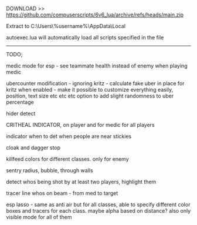 DOWNLOAD >> https://github.com/compuserscripts/6v6_lua/archive/refs/heads/main.zip

Extract to C:\\Users\\%username%\\AppData\\Local

autoexec.lua will automatically load all scripts specified in the file


-------------------------------



TODO;

medic mode for esp - see teammate health instead of enemy when playing medic

ubercounter modification - ignoring kritz - calculate fake uber in place for kritz when enabled - make it possible to customize everything easily, position, text size etc etc etc
option to add slight randomness to uber percentage

hider detect

CRITHEAL INDICATOR, on player and for medic for all players

indicator when to det when people are near stickies

cloak and dagger stop

killfeed colors for different classes. only for enemy

sentry radius, bubble, through walls

detect whos being shot by at least two players, highlight them

tracer line whos on beam - from med to target

esp lasso - same as anti air but for all classes, able to specify different color boxes and tracers for each class. maybe alpha based on distance? also only visible mode for all of them


